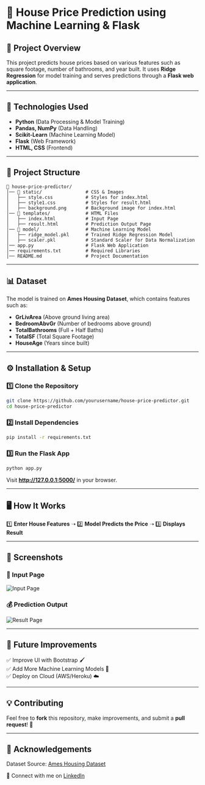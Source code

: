 # 🏡 House Price Prediction using Machine Learning & Flask

## 📌 Project Overview
This project predicts house prices based on various features such as square footage, number of bathrooms, and year built. It uses **Ridge Regression** for model training and serves predictions through a **Flask web application**.

---

## 🚀 Technologies Used
- **Python** (Data Processing & Model Training)
- **Pandas, NumPy** (Data Handling)
- **Scikit-Learn** (Machine Learning Model)
- **Flask** (Web Framework)
- **HTML, CSS** (Frontend)

---

## 📂 Project Structure
```
📁 house-price-predictor/
│── 📂 static/                # CSS & Images
│   ├── style.css            # Styles for index.html
│   ├── style1.css           # Styles for result.html
│   ├── background.png       # Background image for index.html
│── 📂 templates/             # HTML Files
│   ├── index.html           # Input Page
│   ├── result.html          # Prediction Output Page
│── 📂 model/                 # Machine Learning Model
│   ├── ridge_model.pkl      # Trained Ridge Regression Model
│   ├── scaler.pkl           # Standard Scaler for Data Normalization
│── app.py                   # Flask Web Application
│── requirements.txt         # Required Libraries
│── README.md                # Project Documentation
```

---

## 📊 Dataset
The model is trained on **Ames Housing Dataset**, which contains features such as:
- **GrLivArea** (Above ground living area)
- **BedroomAbvGr** (Number of bedrooms above ground)
- **TotalBathrooms** (Full + Half Baths)
- **TotalSF** (Total Square Footage)
- **HouseAge** (Years since built)

---

## ⚙️ Installation & Setup
### **1️⃣ Clone the Repository**
```sh
git clone https://github.com/yourusername/house-price-predictor.git
cd house-price-predictor
```

### **2️⃣ Install Dependencies**
```sh
pip install -r requirements.txt
```

### **3️⃣ Run the Flask App**
```sh
python app.py
```
Visit **http://127.0.0.1:5000/** in your browser.

---

## 🖥️ How It Works
1️⃣ **Enter House Features** ➝ 2️⃣ **Model Predicts the Price** ➝ 3️⃣ **Displays Result**

---

## 📸 Screenshots
### **🏡 Input Page**
![Input Page](static/background.png)

### **💰 Prediction Output**
![Result Page](static/result_page.png)

---

## 📝 Future Improvements
✅ Improve UI with Bootstrap 🖌️  
✅ Add More Machine Learning Models 🤖  
✅ Deploy on Cloud (AWS/Heroku) ☁️  

---

## 💡 Contributing
Feel free to **fork** this repository, make improvements, and submit a **pull request**! 🚀

---

## 🏅 Acknowledgements
Dataset Source: [Ames Housing Dataset](https://www.kaggle.com/datasets)

📩 Connect with me on [LinkedIn](https://www.linkedin.com/in/bhoomikans/)
